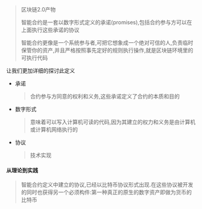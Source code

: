 > 区块链2.0产物
>
> 智能合约是一套以数字形式定义的承诺(promises),包括合约参与方可以在上面执行这些承诺的协议 
> 
> 智能合约更像是一个系统参与者,可把它想象成一个绝对可信的人,负责临时保管你的资产,并且严格按照事先定好的规则执行操作,就是区块链环境里的可执行代码

让我们更加详细的探讨此定义

* 承诺 

  > 合约参与方同意的权利和义务,这些承诺定义了合约的本质和目的 

* 数字形式

  > 意味着可以写入计算机可读的代码,因为其建立的权力和义务是由计算机或计算机网络执行的

* 协议

  > 技术实现

#### 从理论到实践

> 智能合约定义中建立的协议,已经以比特币协议形式出现.在这些协议被开发的同时也获得另一个必须构件:第一种真正的原生的数字资产即做为货币的比特币
